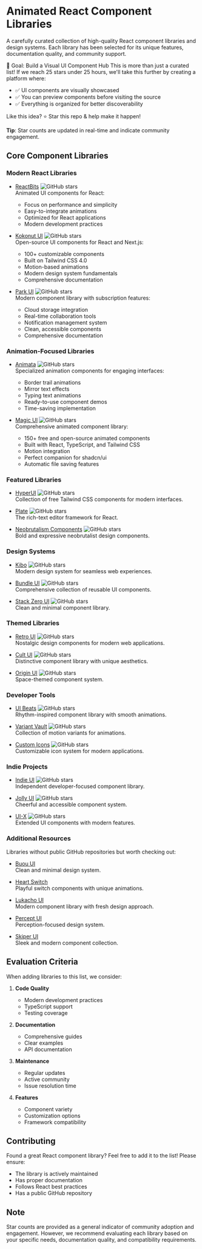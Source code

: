 # Animated React Component Libraries

A carefully curated collection of high-quality React component libraries and design systems. Each library has been selected for its unique features, documentation quality, and community support.

🚀 Goal: Build a Visual UI Component Hub
This is more than just a curated list! If we reach 25 stars under 25 hours, we'll take this further by creating a platform where:

- ✅ UI components are visually showcased
- ✅ You can preview components before visiting the source
- ✅ Everything is organized for better discoverability

Like this idea? ⭐ Star this repo & help make it happen!

**Tip**: Star counts are updated in real-time and indicate community engagement.

## Core Component Libraries

### Modern React Libraries

- [ReactBits](https://github.com/DavidHDev/react-bits) ![GitHub stars](https://img.shields.io/github/stars/davidhdev/react-bits?style=social)  
  Animated UI components for React:

  - Focus on performance and simplicity
  - Easy-to-integrate animations
  - Optimized for React applications
  - Modern development practices

- [Kokonut UI](https://kokonutui.com/) ![GitHub stars](https://img.shields.io/github/stars/kokonut-labs/kokonutui?style=social)  
  Open-source UI components for React and Next.js:

  - 100+ customizable components
  - Built on Tailwind CSS 4.0
  - Motion-based animations
  - Modern design system fundamentals
  - Comprehensive documentation

- [Park UI](https://park-ui.com/) ![GitHub stars](https://img.shields.io/github/stars/cschroeter/park-ui?style=social)  
  Modern component library with subscription features:
  - Cloud storage integration
  - Real-time collaboration tools
  - Notification management system
  - Clean, accessible components
  - Comprehensive documentation

### Animation-Focused Libraries

- [Animata](https://animata.design/) ![GitHub stars](https://img.shields.io/github/stars/codse/animata?style=social)  
  Specialized animation components for engaging interfaces:

  - Border trail animations
  - Mirror text effects
  - Typing text animations
  - Ready-to-use component demos
  - Time-saving implementation

- [Magic UI](https://magicui.design/) ![GitHub stars](https://img.shields.io/github/stars/magicuidesign/magicui?style=social)  
  Comprehensive animated component library:
  - 150+ free and open-source animated components
  - Built with React, TypeScript, and Tailwind CSS
  - Motion integration
  - Perfect companion for shadcn/ui
  - Automatic file saving features

### Featured Libraries

- [HyperUI](https://www.hyperui.dev/) ![GitHub stars](https://img.shields.io/github/stars/markmead/hyperui?style=social)  
  Collection of free Tailwind CSS components for modern interfaces.

- [Plate](https://platejs.org/) ![GitHub stars](https://img.shields.io/github/stars/udecode/plate?style=social)  
  The rich-text editor framework for React.

- [Neobrutalism Components](https://www.neobrutalism.dev/) ![GitHub stars](https://img.shields.io/github/stars/ekmas/neobrutalism-components?style=social)  
  Bold and expressive neobrutalist design components.

### Design Systems

- [Kibo](https://www.kibo-ui.com/overview) ![GitHub stars](https://img.shields.io/github/stars/haydenbleasel/kibo?style=social)  
  Modern design system for seamless web experiences.

- [Bundle UI](https://bundui.io/) ![GitHub stars](https://img.shields.io/github/stars/bundui/components?style=social)  
  Comprehensive collection of reusable UI components.

- [Stack Zero UI](https://ui.stackzero.co/) ![GitHub stars](https://img.shields.io/github/stars/stackzero-labs/ui?style=social)  
  Clean and minimal component library.

### Themed Libraries

- [Retro UI](https://retroui.dev/) ![GitHub stars](https://img.shields.io/github/stars/Logging-Stuff/retroui?style=social)  
  Nostalgic design components for modern web applications.

- [Cult UI](https://www.cult-ui.com/) ![GitHub stars](https://img.shields.io/github/stars/nolly-studio/cult-ui?style=social)  
  Distinctive component library with unique aesthetics.

- [Origin UI](https://originui.com/) ![GitHub stars](https://img.shields.io/github/stars/origin-space/originui?style=social)  
  Space-themed component system.

### Developer Tools

- [UI Beats](https://www.uibeats.com/) ![GitHub stars](https://img.shields.io/github/stars/nikhils4/ui-beats?style=social)  
  Rhythm-inspired component library with smooth animations.

- [Variant Vault](https://variantvault.chrisabdo.dev/) ![GitHub stars](https://img.shields.io/github/stars/chrisabdo/motionvariants?style=social)  
  Collection of motion variants for animations.

- [Custom Icons](https://icons.pqoqubbw.dev/) ![GitHub stars](https://img.shields.io/github/stars/pqoqubbw/icons?style=social)  
  Customizable icon system for modern applications.

### Indie Projects

- [Indie UI](https://ui.indie-starter.dev/) ![GitHub stars](https://img.shields.io/github/stars/Ali-Hussein-dev/indie-ui?style=social)  
  Independent developer-focused component library.

- [Jolly UI](https://www.jollyui.dev/) ![GitHub stars](https://img.shields.io/github/stars/jolbol1/jolly-ui?style=social)  
  Cheerful and accessible component system.

- [UI-X](https://ui-x.junwen-k.dev/) ![GitHub stars](https://img.shields.io/github/stars/junwen-k/ui-x?style=social)  
  Extended UI components with modern features.

### Additional Resources

Libraries without public GitHub repositories but worth checking out:

- [Buou UI](https://buouui.com/)  
  Clean and minimal design system.

- [Heart Switch](https://heart-switch.netlify.app/)  
  Playful switch components with unique animations.

- [Lukacho UI](https://ui.lukacho.com/)  
  Modern component library with fresh design approach.

- [Percept UI](https://perceptui.codebrise.tech/)  
  Perception-focused design system.

- [Skiper UI](https://skiper-ui.com/)  
  Sleek and modern component collection.

## Evaluation Criteria

When adding libraries to this list, we consider:

1. **Code Quality**

   - Modern development practices
   - TypeScript support
   - Testing coverage

2. **Documentation**

   - Comprehensive guides
   - Clear examples
   - API documentation

3. **Maintenance**

   - Regular updates
   - Active community
   - Issue resolution time

4. **Features**
   - Component variety
   - Customization options
   - Framework compatibility

## Contributing

Found a great React component library? Feel free to add it to the list! Please ensure:

- The library is actively maintained
- Has proper documentation
- Follows React best practices
- Has a public GitHub repository

## Note

Star counts are provided as a general indicator of community adoption and engagement. However, we recommend evaluating each library based on your specific needs, documentation quality, and compatibility requirements.
